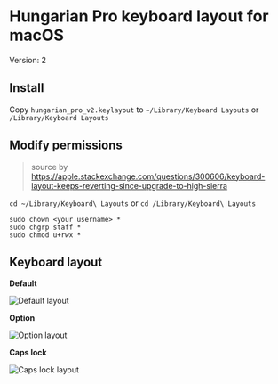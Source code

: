 [default]: https://github.com/ggkovacs/hungarian-pro-v2/blob/master/images/default.png
[option]: https://github.com/ggkovacs/hungarian-pro-v2/blob/master/images/option.png
[capslock]: https://github.com/ggkovacs/hungarian-pro-v2/blob/master/images/capslock.png

# Hungarian Pro keyboard layout for macOS
Version: 2

## Install

Copy `hungarian_pro_v2.keylayout` to `~/Library/Keyboard Layouts` or `/Library/Keyboard Layouts`

## Modify permissions
> source by https://apple.stackexchange.com/questions/300606/keyboard-layout-keeps-reverting-since-upgrade-to-high-sierra

`cd ~/Library/Keyboard\ Layouts` or `cd /Library/Keyboard\ Layouts`

```
sudo chown <your username> *
sudo chgrp staff *
sudo chmod u+rwx *
```

## Keyboard layout

**Default**

![Default layout][default]

**Option**

![Option layout][option]

**Caps lock**

![Caps lock layout][capslock]
